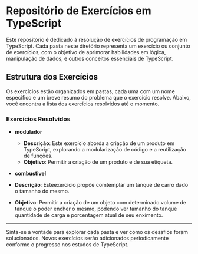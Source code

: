 # Repositório de Exercícios em TypeScript

Este repositório é dedicado à resolução de exercícios de programação em TypeScript. Cada pasta neste diretório representa um exercício ou conjunto de exercícios, com o objetivo de aprimorar habilidades em lógica, manipulação de dados, e outros conceitos essenciais de TypeScript.

## Estrutura dos Exercícios

Os exercícios estão organizados em pastas, cada uma com um nome específico e um breve resumo do problema que o exercício resolve. Abaixo, você encontra a lista dos exercícios resolvidos até o momento.

### Exercícios Resolvidos

- **modulador**  
  - **Descrição**: Este exercício aborda a criação de um produto em TypeScript, explorando a modularização de código e a reutilização de funções.
  - **Objetivo**: Permitir a criação de um produto e de sua etiqueta.
  
- **combustivel**
-  **Descrição**: Esteexercício propõe comtemplar um tanque de carro dado o tamanho do mesmo.
-  **Objetivo**: Permitir a criação de um objeto com determinado volume de tanque o poder encher o mesmo, podendo ver tamanho do tanque quantidade de carga e porcentagem atual de seu enximento.
---

Sinta-se à vontade para explorar cada pasta e ver como os desafios foram solucionados. Novos exercícios serão adicionados periodicamente conforme o progresso nos estudos de TypeScript.
